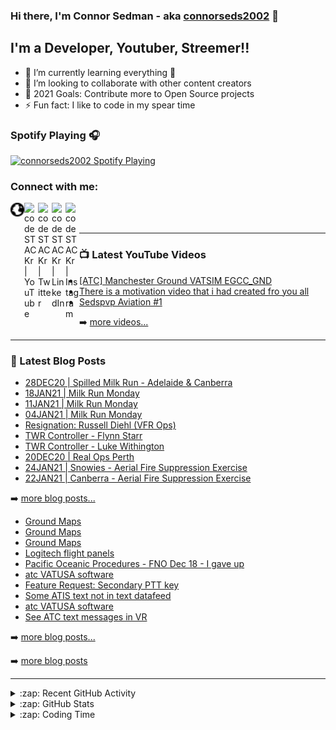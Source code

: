 ### Hi there, I'm Connor Sedman - aka [connorseds2002][website] 👋

## I'm a Developer, Youtuber, Streemer!!

- 🌱 I’m currently learning everything 🤣
- 👯 I’m looking to collaborate with other content creators
- 🥅 2021 Goals: Contribute more to Open Source projects
- ⚡ Fun fact: I like to code in my spear time

### Spotify Playing 🎧

[<img src="https://novatorem.connorseds2002.vercel.app/api/spotify" alt="connorseds2002 Spotify Playing" width="350" />](https://open.spotify.com/user/connor-808)

### Connect with me:

[<img align="left" alt="codeSTACKr.com" width="22px" src="https://raw.githubusercontent.com/iconic/open-iconic/master/svg/globe.svg" />][website]
[<img align="left" alt="codeSTACKr | YouTube" width="22px" src="https://cdn.jsdelivr.net/npm/simple-icons@v3/icons/youtube.svg" />][youtube]
[<img align="left" alt="codeSTACKr | Twitter" width="22px" src="https://cdn.jsdelivr.net/npm/simple-icons@v3/icons/twitter.svg" />][twitter]
[<img align="left" alt="codeSTACKr | LinkedIn" width="22px" src="https://cdn.jsdelivr.net/npm/simple-icons@v3/icons/linkedin.svg" />][linkedin]
[<img align="left" alt="codeSTACKr | Instagram" width="22px" src="https://cdn.jsdelivr.net/npm/simple-icons@v3/icons/instagram.svg" />][instagram]

<br />
<br />

---

### 📺 Latest YouTube Videos

<!-- YOUTUBE:START -->
- [[ATC] Manchester Ground VATSIM EGCC_GND](https://www.youtube.com/watch?v=2gOB_NWOp2o)
- [There is a motivation video that i had created fro you all](https://www.youtube.com/watch?v=cKzpUc_jYaw)
- [Sedspvp Aviation #1](https://www.youtube.com/watch?v=6Z4TeOA4d0A)
<!-- YOUTUBE:END -->

➡️ [more videos...](https://youtube.com/channel/UC6fFV-8lCLLoKYCUAstFbQQ)

---

### 📕 Latest Blog Posts

<!-- BLOG-POST-LIST:START -->
- [28DEC20 | Spilled Milk Run - Adelaide & Canberra](https://forums.vatpac.org/calendar/event/1584-28dec20-spilled-milk-run-adelaide-canberra/?do=findComment&comment=215&tab=comments)
- [18JAN21 | Milk Run Monday](https://forums.vatpac.org/calendar/event/1589-18jan21-milk-run-monday/)
- [11JAN21 | Milk Run Monday](https://forums.vatpac.org/calendar/event/1588-11jan21-milk-run-monday/)
- [04JAN21 | Milk Run Monday](https://forums.vatpac.org/calendar/event/1587-04jan21-milk-run-monday/)
- [Resignation: Russell Diehl (VFR Ops)](https://forums.vatpac.org/topic/18511-resignation-russell-diehl-vfr-ops/?do=findComment&comment=130508)
- [TWR Controller - Flynn Starr](https://forums.vatpac.org/topic/18508-twr-controller-flynn-starr/?do=findComment&comment=130495)
- [TWR Controller - Luke Withington](https://forums.vatpac.org/topic/18507-twr-controller-luke-withington/?do=findComment&comment=130494)
- [20DEC20 | Real Ops Perth](https://forums.vatpac.org/calendar/event/1524-20dec20-real-ops-perth/?do=findComment&comment=214&tab=comments)
- [24JAN21 | Snowies - Aerial Fire Suppression Exercise](https://forums.vatpac.org/calendar/event/1586-24jan21-snowies-aerial-fire-suppression-exercise/)
- [22JAN21 | Canberra - Aerial Fire Suppression Exercise](https://forums.vatpac.org/calendar/event/1585-22jan21-canberra-aerial-fire-suppression-exercise/)
<!-- BLOG-POST-LIST:END -->

➡️ [more blog posts...](https://Forums.vatpac.org)
<!-- VATSIM.NET:START -->
- [Ground Maps](https://forums.vatsim.net/topic/30207-ground-maps/?do=findComment&comment=172977)
- [Ground Maps](https://forums.vatsim.net/topic/30208-ground-maps/?do=findComment&comment=172976)
- [Ground Maps](https://forums.vatsim.net/topic/30207-ground-maps/?do=findComment&comment=172975)
- [Logitech flight panels](https://forums.vatsim.net/topic/30186-logitech-flight-panels/?do=findComment&comment=172974)
- [Pacific Oceanic Procedures - FNO Dec 18 - I gave up](https://forums.vatsim.net/topic/30187-pacific-oceanic-procedures-fno-dec-18-i-gave-up/?do=findComment&comment=172973)
- [atc VATUSA software](https://forums.vatsim.net/topic/30205-atc-vatusa-software/?do=findComment&comment=172972)
- [Feature Request: Secondary PTT key](https://forums.vatsim.net/topic/30206-feature-request-secondary-ptt-key/?do=findComment&comment=172971)
- [Some ATIS text not in text datafeed](https://forums.vatsim.net/topic/30191-some-atis-text-not-in-text-datafeed/?do=findComment&comment=172970)
- [atc VATUSA software](https://forums.vatsim.net/topic/30205-atc-vatusa-software/?do=findComment&comment=172969)
- [See ATC text messages in VR](https://forums.vatsim.net/topic/27197-see-atc-text-messages-in-vr/?do=findComment&comment=172968)
<!-- VATSIM.NET:END -->
➡️ [more blog posts...](https://forums.vatsim.net/)

<!-- IVAO.AERO:START -->
<!-- IVAO.AERO:END -->
➡️ [more blog posts](https://forum.ivao.areo/)

---

<details>
  <summary>:zap: Recent GitHub Activity</summary>
  
<!--START_SECTION:activity-->
1. ❗️ Closed issue [#42](https://github.com/jamesgeorge007/github-activity-readme/issues/42) in [jamesgeorge007/github-activity-readme](https://github.com/jamesgeorge007/github-activity-readme)
2. 🗣 Commented on [#12](https://github.com/Connorseds2002/VATUK-vatsys-dataset/issues/12) in [Connorseds2002/VATUK-vatsys-dataset](https://github.com/Connorseds2002/VATUK-vatsys-dataset)
3. 🎉 Merged PR [#1](https://github.com/Connorseds2002/UK-Sector-File/pull/1) in [Connorseds2002/UK-Sector-File](https://github.com/Connorseds2002/UK-Sector-File)
4. 💪 Opened PR [#1](https://github.com/Connorseds2002/UK-Sector-File/pull/1) in [Connorseds2002/UK-Sector-File](https://github.com/Connorseds2002/UK-Sector-File)
5. 💪 Opened PR [#12](https://github.com/Connorseds2002/VATUK-vatsys-dataset/pull/12) in [Connorseds2002/VATUK-vatsys-dataset](https://github.com/Connorseds2002/VATUK-vatsys-dataset)
6. 💪 Opened PR [#11](https://github.com/Connorseds2002/VATUK-vatsys-dataset/pull/11) in [Connorseds2002/VATUK-vatsys-dataset](https://github.com/Connorseds2002/VATUK-vatsys-dataset)
7. 🗣 Commented on [#9](https://github.com/Connorseds2002/VATUK-vatsys-dataset/issues/9) in [Connorseds2002/VATUK-vatsys-dataset](https://github.com/Connorseds2002/VATUK-vatsys-dataset)
8. ❗️ Opened issue [#10](https://github.com/Connorseds2002/VATUK-vatsys-dataset/issues/10) in [Connorseds2002/VATUK-vatsys-dataset](https://github.com/Connorseds2002/VATUK-vatsys-dataset)
9. 💪 Opened PR [#8](https://github.com/Connorseds2002/VATUK-vatsys-dataset/pull/8) in [Connorseds2002/VATUK-vatsys-dataset](https://github.com/Connorseds2002/VATUK-vatsys-dataset)
10. 🎉 Merged PR [#6](https://github.com/Connorseds2002/VATUK-vatsys-dataset/pull/6) in [Connorseds2002/VATUK-vatsys-dataset](https://github.com/Connorseds2002/VATUK-vatsys-dataset)
<!--END_SECTION:activity-->

</details>

<details>
  <summary>:zap: GitHub Stats</summary>

  <img align="left" alt="connorseds2002's GitHub Stats" src="http://github-readme-stats.connorseds2002.vercel.app/api?username=connorseds2002&show_icons=true&hide_border=true" />
<img align="left" alt="connorseds2002's GitHub Top Langs" src="http://github-readme-stats.connorseds2002.vercel.app/api/top-langs/?username=connorseds2002&layout=compact2&show_icons=true&hide_border=true" />

</details>

<details>
  <summary>:zap: Coding Time</summary>
  <a href="https://wakatime.com"><img src="https://wakatime.com/share/@connorseds2002/fbe24d6b-ddb8-468c-bf02-701ed789a553.png" /></a>

</details>

[website]: https://vatpac.org
[twitter]: https://twitter.com/connorsedman11
[youtube]: https://youtube.com/channel/UC6fFV-8lCLLoKYCUAstFbQQ
[instagram]: https://instagram.com/
[linkedin]: https://linkedin.com/in/
